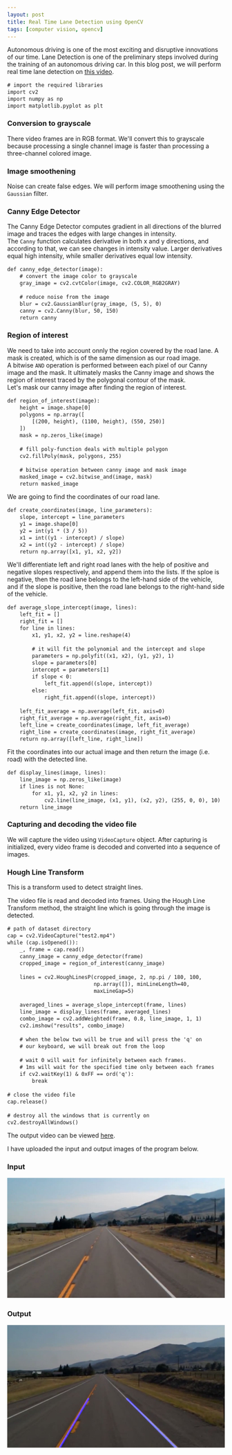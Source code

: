 ```yaml
---
layout: post
title: Real Time Lane Detection using OpenCV
tags: [computer vision, opencv]
---
```


Autonomous driving is one of the most exciting and disruptive innovations of our time. Lane Detection is one of the preliminary steps involved during the training of an autonomous driving car. In this blog post, we will perform real time lane detection on [this video](https://drive.google.com/file/d/1V7OrAwjxtHR8LkfxXDVRu5lx2e5fxljo/view?usp=sharing).


```
# import the required libraries
import cv2
import numpy as np
import matplotlib.pyplot as plt
```

### Conversion to grayscale
There video frames are in RGB format. We'll convert this to grayscale because processing a single channel image is faster than processing a three-channel colored image.

### Image smoothening
Noise can create false edges. We will perform image smoothening using the `Gaussian` filter.

### Canny Edge Detector
The Canny Edge Detector computes gradient in all directions of the blurred image and traces the edges with large changes in intensity.  
The `Canny` function calculates derivative in both x and y directions, and according to that, we can see changes in intensity value. Larger derivatives equal high intensity, while smaller derivatives equal low intensity.


```
def canny_edge_detector(image):
    # convert the image color to grayscale
    gray_image = cv2.cvtColor(image, cv2.COLOR_RGB2GRAY)

    # reduce noise from the image
    blur = cv2.GaussianBlur(gray_image, (5, 5), 0)
    canny = cv2.Canny(blur, 50, 150)
    return canny
```

### Region of interest
We need to take into account onnly the region covered by the road lane. A mask is created, which is of the same dimension as our road image.  
A bitwise `AND` operation is performed between each pixel of our Canny image and the mask. It ultimately masks the Canny image and shows the region of interest traced by the polygonal contour of the mask.  
Let's mask our canny image after finding the region of interest.


```
def region_of_interest(image):
    height = image.shape[0]
    polygons = np.array([
        [(200, height), (1100, height), (550, 250)]
    ])
    mask = np.zeros_like(image)

    # fill poly-function deals with multiple polygon
    cv2.fillPoly(mask, polygons, 255)

    # bitwise operation between canny image and mask image
    masked_image = cv2.bitwise_and(image, mask)
    return masked_image
```

We are going to find the coordinates of our road lane.


```
def create_coordinates(image, line_parameters):
    slope, intercept = line_parameters
    y1 = image.shape[0]
    y2 = int(y1 * (3 / 5))
    x1 = int((y1 - intercept) / slope)
    x2 = int((y2 - intercept) / slope)
    return np.array([x1, y1, x2, y2])
```

We'll differentiate left and right road lanes with the help of positive and negative slopes respectively, and append them into the lists. If the sploe is negative, then the road lane belongs to the left-hand side of the vehicle, and if the slope is positive, then the road lane belongs to the right-hand side of the vehicle.


```
def average_slope_intercept(image, lines):
    left_fit = []
    right_fit = []
    for line in lines:
        x1, y1, x2, y2 = line.reshape(4)

        # it will fit the polynomial and the intercept and slope
        parameters = np.polyfit((x1, x2), (y1, y2), 1)
        slope = parameters[0]
        intercept = parameters[1]
        if slope < 0:
            left_fit.append((slope, intercept))
        else:
            right_fit.append((slope, intercept))

    left_fit_average = np.average(left_fit, axis=0)
    right_fit_average = np.average(right_fit, axis=0)
    left_line = create_coordinates(image, left_fit_average)
    right_line = create_coordinates(image, right_fit_average)
    return np.array([left_line, right_line])
```

Fit the coordinates into our actual image and then return the image (i.e. road) with the detected line.


```
def display_lines(image, lines):
    line_image = np.zeros_like(image)
    if lines is not None:
        for x1, y1, x2, y2 in lines:
            cv2.line(line_image, (x1, y1), (x2, y2), (255, 0, 0), 10)
    return line_image
```

### Capturing and decoding the video file
We will capture the video using `VideoCapture` object. After capturing is initialized, every video frame is decoded and converted into a sequence of images.

### Hough Line Transform
This is a transform used to detect straight lines.

The video file is read and decoded into frames. Using the Hough Line Transform method, the straight line which is going through the image is detected.


```
# path of dataset directory
cap = cv2.VideoCapture("test2.mp4")
while (cap.isOpened()):
    _, frame = cap.read()
    canny_image = canny_edge_detector(frame)
    cropped_image = region_of_interest(canny_image)

    lines = cv2.HoughLinesP(cropped_image, 2, np.pi / 180, 100,
                            np.array([]), minLineLength=40,
                            maxLineGap=5)

    averaged_lines = average_slope_intercept(frame, lines)
    line_image = display_lines(frame, averaged_lines)
    combo_image = cv2.addWeighted(frame, 0.8, line_image, 1, 1)
    cv2.imshow("results", combo_image)

    # when the below two will be true and will press the 'q' on 
    # our keyboard, we will break out from the loop

    # wait 0 will wait for infinitely between each frames.
    # 1ms will wait for the specified time only between each frames
    if cv2.waitKey(1) & 0xFF == ord('q'):
        break

# close the video file
cap.release()

# destroy all the windows that is currently on
cv2.destroyAllWindows()
```

The output video can be viewed [here](https://drive.google.com/file/d/1vp4Jz6hqbolkaaIll-glAzgwrAzebNjn/view?usp=sharing).  

I have uploaded the input and output images of the program below.

### Input
<img src="/assets/img/computer_vision/lane_detection/road1.JPG">

### Output
<img src="/assets/img/computer_vision/lane_detection/road2.JPG">
